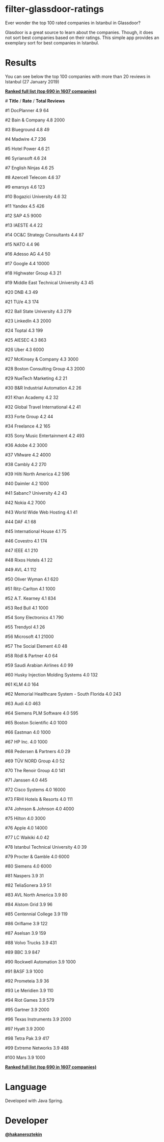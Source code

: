 # filter-glassdoor-ratings
Ever wonder the top 100 rated companies in Istanbul in Glassdoor?

Glasdoor is a great source to learn about the companies. Though, it does not sort best companies based on their ratings. This simple app provides an exemplary sort for best companies in Istanbul.

# Results
You can see below the top 100 companies with more than 20 reviews in Istanbul (27 January 2019)

**[Ranked full list (top 690 in 1607 companies)](https://github.com/hakaneroztekin/glassdoor-scraper/blob/master/topCompaniesInIstanbul.txt)**

\#  **Title** /	**Rate** /	**Total Reviews**

#1	DocPlanner 	4.9		64

#2	Bain & Company 	4.8		2000

#3	Blueground 	4.8		49

#4	Madwire 	4.7		236

#5	Hotel Power 	4.6		21

#6	Syriansoft 	4.6		24

#7	English Ninjas 	4.6		25

#8	Azercell Telecom 	4.6		37

#9	emarsys 	4.6		123

#10	Bogazici University 	4.6		32

#11	Yandex 	4.5		426

#12	SAP 	4.5		9000

#13	IAESTE 	4.4		22

#14	OC&C Strategy Consultants 	4.4		87

#15	NATO 	4.4		96

#16	Adesso AG 	4.4		50

#17	Google 	4.4		10000

#18	Highwater Group 	4.3		21

#19	Middle East Technical University 	4.3		45

#20	DNB 	4.3		49

#21	TU/e 	4.3		174

#22	Ball State University 	4.3		279

#23	LinkedIn 	4.3		2000

#24	Toptal 	4.3		199

#25	AIESEC 	4.3		863

#26	Uber 	4.3		6000

#27	McKinsey & Company 	4.3		3000

#28	Boston Consulting Group 	4.3		2000

#29	NueTech Marketing 	4.2		21

#30	B&R Industrial Automation 	4.2		26

#31	Khan Academy 	4.2		32

#32	Global Travel International 	4.2		41

#33	Forte Group 	4.2		44

#34	Freelance 	4.2		165

#35	Sony Music Entertainment 	4.2		493

#36	Adobe 	4.2		3000

#37	VMware 	4.2		4000

#38	Cambly 	4.2		270

#39	Hilti North America 	4.2		596

#40	Daimler 	4.2		1000

#41	Sabanc? University 	4.2		43

#42	Nokia 	4.2		7000

#43	World Wide Web Hosting 	4.1		41

#44	DAF 	4.1		68

#45	International House 	4.1		75

#46	Covestro 	4.1		174

#47	IEEE 	4.1		210

#48	Rixos Hotels 	4.1		22

#49	AVL 	4.1		112

#50	Oliver Wyman 	4.1		620

#51	Ritz-Carlton 	4.1		1000

#52	A.T. Kearney 	4.1		834

#53	Red Bull 	4.1		1000

#54	Sony Electronics 	4.1		790

#55	Trendyol 	4.1		26

#56	Microsoft 	4.1		21000

#57	The Social Element 	4.0		48

#58	Rödl & Partner 	4.0		64

#59	Saudi Arabian Airlines 	4.0		99

#60	Husky Injection Molding Systems 	4.0		132

#61	KLM 	4.0		164

#62	Memorial Healthcare System - South Florida 	4.0		243

#63	Audi 	4.0		463

#64	Siemens PLM Software 	4.0		595

#65	Boston Scientific 	4.0		1000

#66	Eastman 	4.0		1000

#67	HP Inc. 	4.0		1000

#68	Pedersen & Partners 	4.0		29

#69	TÜV NORD Group 	4.0		52

#70	The Renoir Group 	4.0		141

#71	Janssen 	4.0		445

#72	Cisco Systems 	4.0		16000

#73	FRHI Hotels & Resorts 	4.0		111

#74	Johnson & Johnson 	4.0		4000

#75	Hilton 	4.0		3000

#76	Apple 	4.0		14000

#77	LC Waikiki 	4.0		42

#78	Istanbul Technical University 	4.0		39

#79	Procter & Gamble 	4.0		6000

#80	Siemens 	4.0		6000

#81	Naspers 	3.9		31

#82	TeliaSonera 	3.9		51

#83	AVL North America 	3.9		80

#84	Alstom Grid 	3.9		96

#85	Centennial College 	3.9		119

#86	Oriflame 	3.9		122

#87	Aselsan 	3.9		159

#88	Volvo Trucks 	3.9		431

#89	BBC 	3.9		847

#90	Rockwell Automation 	3.9		1000

#91	BASF 	3.9		1000

#92	Prometeia 	3.9		36

#93	Le Meridien 	3.9		110

#94	Riot Games 	3.9		579

#95	Gartner 	3.9		2000

#96	Texas Instruments 	3.9		2000

#97	Hyatt 	3.9		2000

#98	Tetra Pak 	3.9		417

#99	Extreme Networks 	3.9		488

#100	Mars 	3.9		1000

**[Ranked full list (top 690 in 1607 companies)](https://github.com/hakaneroztekin/glassdoor-scraper/blob/master/topCompaniesInIstanbul.txt)**

# Language
Developed with Java Spring.

# Developer
**[@hakaneroztekin](https://github.com/hakaneroztekin)**
